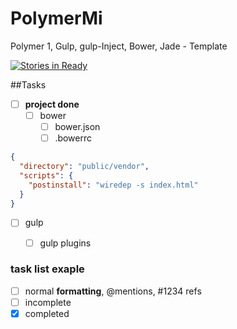 # PolymerMi
Polymer 1, Gulp, gulp-Inject, Bower, Jade - Template

[![Stories in Ready](https://badge.waffle.io/mibamur/PolymerMi.svg?label=ready&title=Ready)](http://waffle.io/mibamur/PolymerMi)



##Tasks

- [ ] **project done**
  - [ ] bower
    - [ ] bower.json
    - [ ] .bowerrc
```json
{
  "directory": "public/vendor",
  "scripts": {
    "postinstall": "wiredep -s index.html"
  }
}
```

  - [ ] gulp
    - [ ] gulp plugins


### task list exaple
- [ ] normal **formatting**, @mentions, #1234 refs
- [ ] incomplete
- [x] completed
